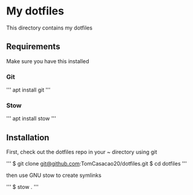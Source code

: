 # My dotfiles

This directory contains my dotfiles

## Requirements

Make sure you have this installed

### Git

'''
apt install git
'''

### Stow

'''
apt install stow
'''

## Installation

First, check out the dotfiles repo in your ~ directory using git

'''
$ git clone git@github.com:TomCasacao20/dotfiles.git
$ cd dotfiles
'''

then use GNU stow to create symlinks

'''
$ stow .
'''
